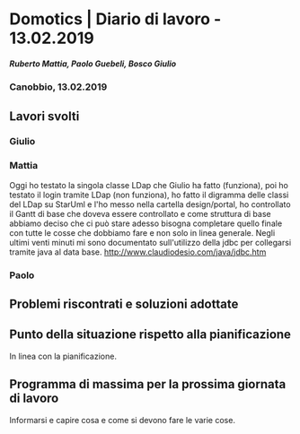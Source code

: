 # Domotics | Diario di lavoro - 13.02.2019

##### Ruberto Mattia, Paolo Guebeli, Bosco Giulio

### Canobbio, 13.02.2019

## Lavori svolti

### Giulio

### Mattia

Oggi ho testato la singola classe LDap che Giulio ha fatto (funziona), poi ho testato il login tramite LDap (non funziona), ho fatto il digramma delle classi del LDap su StarUml
e l'ho messo nella cartella design/portal, ho controllato il Gantt di base che doveva essere controllato e come struttura di base abbiamo deciso che ci può stare adesso bisogna completare
quello finale con tutte le cosse che dobbiamo fare e non solo in linea generale. 
Negli ultimi venti minuti mi sono documentato sull'utilizzo della jdbc per collegarsi tramite java
al data base. 
http://www.claudiodesio.com/java/jdbc.htm

### Paolo

##  Problemi riscontrati e soluzioni adottate


##  Punto della situazione rispetto alla pianificazione
In linea con la pianificazione.


## Programma di massima per la prossima giornata di lavoro
Informarsi e capire cosa e come si devono fare le varie cose.
